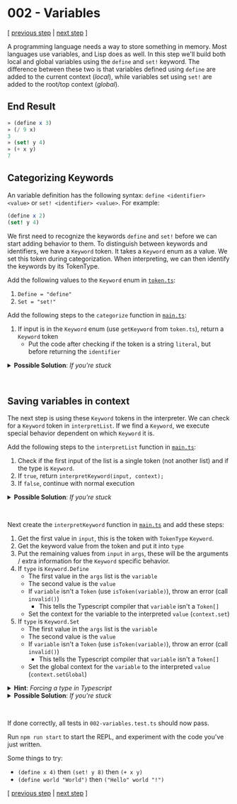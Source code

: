 # 002 - Variables

[ [previous step](./001%20-%20A%20Lisp%20Calculator.md) | [next step](./003%20-%20Functions.md) ]

A programming language needs a way to store something in memory. Most languages use variables, and Lisp does as well. In this step we'll build both local and global variables using the `define` and `set!` keyword. The difference between these two is that variables defined using `define` are added to the current context (_local_), while variables set using `set!` are added to the root/top context (_global_).

## End Result

```scheme
» (define x 3)
» (/ 9 x)
3
» (set! y 4)
» (+ x y)
7
```

## Categorizing Keywords

An variable definition has the following syntax: `define <identifier> <value>` or `set! <identifier> <value>`. For example:

```scheme
(define x 2)
(set! y 4)
```

We first need to recognize the keywords `define` and `set!` before we can start adding behavior to them. To distinguish between keywords and identifiers, we have a `Keyword` token. It takes a `Keyword` enum as a value. We set this token during categorization. When interpreting, we can then identify the keywords by its TokenType.

Add the following values to the `Keyword` enum in [`token.ts`](../src/token.ts):

1. `Define = "define"`
1. `Set = "set!"`

Add the following steps to the `categorize` function in [`main.ts`](../src/main.ts):

1. If input is in the `Keyword` enum (use `getKeyword` from `token.ts`), return a `Keyword` token
   - Put the code after checking if the token is a string `literal`, but before returning the `identifier`

<details> 
  <summary> <b>Possible Solution</b>: <i>If you're stuck</i> </summary>

```ts
export const categorize = (input: ScannedCode): Token => {
  if (!isNaN(parseFloat(input))) return Token.literal(parseFloat(input));

  if (input.at(0) === `"` && input.at(-1) === `"`)
    return Token.literal(input.slice(1, -1));

  // This line was added
  if (getKeyword(input)) return Token.keyword(getKeyword(input));

  return Token.identifier(input);
};
```

</details>

&nbsp;

## Saving variables in context

The next step is using these `Keyword` tokens in the interpreter. We can check for a `Keyword` token in `interpretList`. If we find a `Keyword`, we execute special behavior dependent on which `Keyword` it is.

Add the following steps to the `interpretList` function in [`main.ts`](../src/main.ts):

1. Check if the first input of the list is a single token (not another list) and if the type is `Keyword`.
1. If `true`, return `interpretKeyword(input, context);`
1. If `false`, continue with normal execution

<details> 
  <summary> <b>Possible Solution</b>: <i>If you're stuck</i> </summary>

```ts
const interpretList = (input: TokenizedCode[], context: Context) => {
  // Added Code
  if (isTokenType(input[0], TokenType.Keyword))
    return interpretKeyword(input, context);

  // Existing code
  const list: TokenValue = input.map((x) => interpret(x, context));
  const [head, ...body] = list;

  if (head instanceof Function && body.length >= 1)
    return head.call(undefined, body);
  else return list;
};
```

</details>

&nbsp;

Next create the `interpretKeyword` function in [`main.ts`](../src/main.ts) and add these steps:

1. Get the first value in `input`, this is the token with `TokenType` `Keyword`.
1. Get the keyword value from the token and put it into `type`
1. Put the remaining values from `input` in `args`, these will be the arguments / extra information for the `Keyword` specific behavior.
1. If `type` is `Keyword.Define`
   - The first value in the `args` list is the `variable`
   - The second value is the `value`
   - If `variable` isn't a `Token` (use `isToken(variable)`), throw an error (call `invalid()`)
     - This tells the Typescript compiler that `variable` isn't a `Token[]`
   - Set the context for the variable to the interpreted `value` (`context.set`)
1. If `type` is `Keyword.Set`
   - The first value in the `args` list is the `variable`
   - The second value is the `value`
   - If `variable` isn't a `Token` (use `isToken(variable)`), throw an error (call `invalid()`)
     - This tells the Typescript compiler that `variable` isn't a `Token[]`
   - Set the global context for the `variable` to the interpreted `value` (`context.setGlobal`)

<details> 
  <summary> <b>Hint</b>: <i>Forcing a type in Typescript</i> </summary>

```ts
// This is an example to show how we could 'force' the Typescript compiler to think a variable is a certain type.

// We know this is a Token, but TokenizedCode could also be a Token[]
const keywordToken: TokenizedCode = Token.keyword(Keyword.Define);

// Force it into Token, enforcing that it isn't an array
const token = keywordToken as Token;

// Force the value to of type Keyword
const keyword = <Keyword>token.value;

// Both in one line
const keywordOneliner = <Keyword>(keywordToken as Token).value;
```

</details>

<details> 
  <summary> <b>Possible Solution</b>: <i>If you're stuck</i> </summary>

```ts
const interpretKeyword = (input: TokenizedCode[], context: Context) => {
  const [head, ...args] = input;
  const type = <Keyword>(head as Token).value;

  switch (type) {
    case Keyword.Define:
      defineVariable(context, args);
      break;
    case Keyword.Set:
      setGlobalVariable(context, args);
      break;
  }
};

const defineVariable = (context: Context, args: TokenizedCode[]) => {
  const [variable, value] = args;
  context.set(getTokenValueString(variable), interpret(value, context));
};

const setGlobalVariable = (context: Context, args: TokenizedCode[]) => {
  const [variable, value] = args;
  context.setGlobal(getTokenValueString(variable), interpret(value, context));
};
```

</details>

&nbsp;

If done correctly, all tests in `002-variables.test.ts` should now pass.

Run `npm run start` to start the REPL, and experiment with the code you've just written.

Some things to try:

- `(define x 4)` then `(set! y 8)` then `(+ x y)`
- `(define world "World")` then `("Hello" world "!")`

[ [previous step](./001%20-%20A%20Lisp%20Calculator.md) | [next step](./003%20-%20Functions.md) ]
